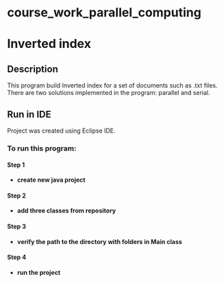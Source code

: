 # course_work_parallel_computing

# Inverted index

## Description

This program build Inverted index for a set of documents such as .txt files. There are two solutions implemented in the program: parallel and serial.

## Run in IDE

Project was created using Eclipse IDE. 

### To run this program:

#### Step 1  
- **create new java project**
#### Step 2 
- **add three classes from repository** 
#### Step 3 
- **verify the path to the directory with folders in Main class**
#### Step 4 
- **run the project**
